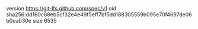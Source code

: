 version https://git-lfs.github.com/spec/v1
oid sha256:dd160c68eb5cf32e4e49f5eff7bf5dd188305559b095e70f4697de06b0eab30e
size 6535
